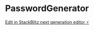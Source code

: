 # PasswordGenerator

[Edit in StackBlitz next generation editor ⚡️](https://stackblitz.com/~/github.com/Anupam2807/PasswordGenerator)